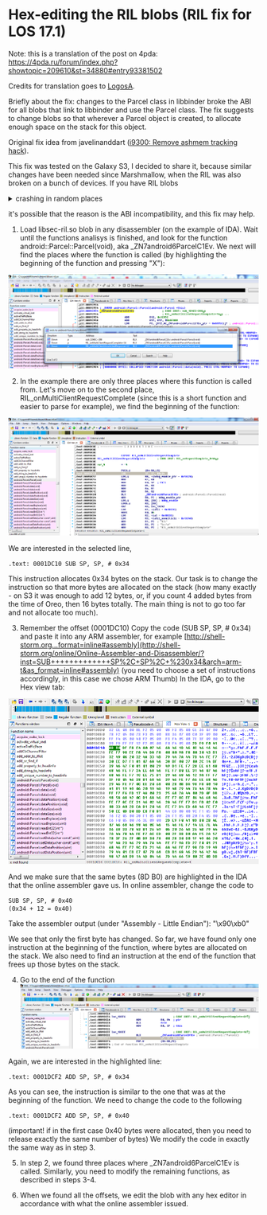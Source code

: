 # Hex-editing the RIL blobs (RIL fix for LOS 17.1)

Note: this is a translation of the post on 4pda: 
https://4pda.ru/forum/index.php?showtopic=209610&st=34880#entry93381502

Credits for translation goes to [LogosA](https://forum.xda-developers.com/member.php?u=5554397).

Briefly about the fix: changes to the Parcel class in libbinder broke the ABI for all blobs that link to libbinder and use the Parcel class.
The fix suggests to change blobs so that wherever a Parcel object is created, to allocate enough space on the stack for this object.

Original fix idea from javelinanddart ([i9300: Remove ashmem tracking hack](https://review.lineageos.org/c/LineageOS/android_device_samsung_i9300/+/167912)).

This fix was tested on the Galaxy S3, I decided to share it, because similar changes have been needed since Marshmallow, when the RIL was also broken on a bunch of devices.
If you have RIL blobs

<details>
  <summary>crashing in random places</summary>
  
  ```shell
01-29 14:17:11.681  2697  2697 I crash_dump32: performing dump of process 2048 (target tid = 2151)
01-29 14:17:11.691  2697  2697 F DEBUG   : *** *** *** *** *** *** *** *** *** *** *** *** *** *** *** ***
01-29 14:17:11.691  2697  2697 F DEBUG   : LineageOS Version: '17.1-20200126-UNOFFICIAL-i9300'
01-29 14:17:11.691  2697  2697 F DEBUG   : Build fingerprint: 'samsung/m0xx/m0:4.3/JSS15J/I9300XXUGMJ9:user/release-keys'
01-29 14:17:11.691  2697  2697 F DEBUG   : Revision: '0'
01-29 14:17:11.691  2697  2697 F DEBUG   : ABI: 'arm'
01-29 14:17:11.693  2697  2697 F DEBUG   : Timestamp: 2020-01-29 14:17:11+0300
01-29 14:17:11.693  2697  2697 F DEBUG   : pid: 2048, tid: 2151, name: rild  >>> /vendor/bin/hw/rild <<<
01-29 14:17:11.693  2697  2697 F DEBUG   : uid: 1001
01-29 14:17:11.693  2697  2697 F DEBUG   : signal 11 (SIGSEGV), code 1 (SEGV_MAPERR), fault addr 0x0
01-29 14:17:11.694  2697  2697 F DEBUG   : Cause: null pointer dereference
01-29 14:17:11.694  2697  2697 F DEBUG   :     r0  4c27213c  r1  00000000  r2  4c27215d  r3  00000000
01-29 14:17:11.694  2697  2697 F DEBUG   :     r4  0000000d  r5  00000000  r6  00000001  r7  00000000
01-29 14:17:11.694  2697  2697 F DEBUG   :     r8  4bc281a8  r9  4bc2a7f0  r10 4bbec93c  r11 0000000b
01-29 14:17:11.694  2697  2697 F DEBUG   :     ip  4ab300a0  sp  4c272188  lr  4ab0ac99  pc  4bb6fc2a
01-29 14:17:11.650  2053  2053 I tombstoned: type=1400 audit(0.0:168): avc: denied { write } for name="tombstones" dev="mmcblk0p12" ino=335874 scontext=u:r:tombstoned:s0 tcontext=u:object_r:system_data_file:s0 tclass=dir permissive=1
01-29 14:17:11.708  2697  2697 F DEBUG   :
01-29 14:17:11.708  2697  2697 F DEBUG   : backtrace:
01-29 14:17:11.708  2697  2697 F DEBUG   :       #00 pc 0002ec2a  /system/vendor/lib/libsec-ril.so (requestScreenState+70)
01-29 14:17:11.708  2697  2697 F DEBUG   :       #01 pc 0002184d  /system/vendor/lib/libsec-ril.so
01-29 14:17:11.708  2697  2697 F DEBUG   :       #02 pc 000a6c97  /apex/com.android.runtime/lib/bionic/libc.so (__pthread_start(void*)+20) (BuildId: eb3836dc9ac2643bb8a03f339fe9c540)
01-29 14:17:11.708  2697  2697 F DEBUG   :       #03 pc 000600e1  /apex/com.android.runtime/lib/bionic/libc.so (__start_thread+30) (BuildId: eb3836dc9ac2643bb8a03f339fe9c540)
  ```
  
  ```shell
  01-29 14:32:40.829  3287  3287 F DEBUG   : *** *** *** *** *** *** *** *** *** *** *** *** *** *** *** ***
01-29 14:32:40.829  3287  3287 F DEBUG   : LineageOS Version: '17.1-20200126-UNOFFICIAL-i9300'
01-29 14:32:40.829  3287  3287 F DEBUG   : Build fingerprint: 'samsung/m0xx/m0:4.3/JSS15J/I9300XXUGMJ9:user/release-keys'
01-29 14:32:40.829  3287  3287 F DEBUG   : Revision: '0'
01-29 14:32:40.829  3287  3287 F DEBUG   : ABI: 'arm'
01-29 14:32:40.832  3287  3287 F DEBUG   : Timestamp: 2020-01-29 14:32:40+0300
01-29 14:32:40.832  3287  3287 F DEBUG   : pid: 3240, tid: 3282, name: rild  >>> /vendor/bin/hw/rild <<<
01-29 14:32:40.832  3287  3287 F DEBUG   : uid: 1001
01-29 14:32:40.832  3287  3287 F DEBUG   : signal 11 (SIGSEGV), code 1 (SEGV_MAPERR), fault addr 0x0
01-29 14:32:40.832  3287  3287 F DEBUG   : Cause: null pointer dereference
01-29 14:32:40.832  3287  3287 F DEBUG   :     r0  05b826b5  r1  05b826b5  r2  00000000  r3  00000000
01-29 14:32:40.832  3287  3287 F DEBUG   :     r4  497b993c  r5  00000000  r6  00000031  r7  00000001
01-29 14:32:40.832  3287  3287 F DEBUG   :     r8  4a1e117c  r9  497f77f0  r10 497b993c  r11 00000000
01-29 14:32:40.832  3287  3287 F DEBUG   :     ip  00000000  sp  4a1e1028  lr  48ca104f  pc  4974646c
01-29 14:32:40.838  3287  3287 F DEBUG   : 
01-29 14:32:40.838  3287  3287 F DEBUG   : backtrace:
01-29 14:32:40.838  3287  3287 F DEBUG   :       #00 pc 0003846c  /system/vendor/lib/libsec-ril.so (checkRildReset+208)
01-29 14:32:40.838  3287  3287 F DEBUG   :       #01 pc 00024f0f  /system/vendor/lib/libsec-ril.so (requestRadioPower+114)
01-29 14:32:40.838  3287  3287 F DEBUG   :       #02 pc 0002184d  /system/vendor/lib/libsec-ril.so
01-29 14:32:40.838  3287  3287 F DEBUG   :       #03 pc 000a6c97  /apex/com.android.runtime/lib/bionic/libc.so (__pthread_start(void*)+20) (BuildId: eb3836dc9ac2643bb8a03f339fe9c540)
01-29 14:32:40.838  3287  3287 F DEBUG   :       #04 pc 000600e1  /apex/com.android.runtime/lib/bionic/libc.so (__start_thread+30) (BuildId: eb3836dc9ac2643bb8a03f339fe9c540)
```
  
</details>

it's possible that the reason is the ABI incompatibility, and this fix may help.

1. Load libsec-ril.so blob in any disassembler (on the example of IDA).
Wait until the functions analisys is finished, and look for the function android::Parcel::Parcel(void), aka _ZN7android6ParcelC1Ev.
We next will find the places where the function is called (by highlighting the beginning of the function and pressing "X"):
 
![](https://github.com/ChronoMonochrome/hacking_the_blobs/raw/master/1.png)

2. In the example there are only three places where this function is called from. Let's move on to the second place, RIL_onMultiClientRequestComplete (since this is a short function and easier to parse for example), we find the beginning of the function:

![](https://github.com/ChronoMonochrome/hacking_the_blobs/raw/master/2.png)
 
We are interested in the selected line,

```assembly
.text: 0001DC10 SUB SP, SP, # 0x34
```

This instruction allocates 0x34 bytes on the stack. Our task is to change the instruction so that more bytes are allocated on the stack (how many exactly - on S3 it was enough to add 12 bytes, or, if you count 4 added bytes from the time of Oreo, then 16 bytes totally. The main thing is not to go too far and not allocate too much).

3. Remember the offset (0001DC10)
Copy the code (SUB SP, SP, # 0x34)
and paste it into any ARM assembler, for example
[http://shell-storm.org…format=inline#assembly](http://shell-storm.org/online/Online-Assembler-and-Disassembler/?inst=SUB+++++++++++++SP%2C+SP%2C+%230x34&arch=arm-t&as_format=inline#assembly)
(you need to choose a set of instructions accordingly, in this case we chose ARM Thumb)
In the IDA, go to the Hex view tab:
 
![](https://github.com/ChronoMonochrome/hacking_the_blobs/raw/master/3.png)

And we make sure that the same bytes (8D B0) are highlighted in the IDA that the online assembler gave us.
In online assembler, change the code to

```assembly
SUB SP, SP, # 0x40
(0x34 + 12 = 0x40)
```

Take the assembler output (under "Assembly - Little Endian"):
"\x90\xb0"

We see that only the first byte has changed. So far, we have found only one instruction at the beginning of the function, where bytes are allocated on the stack.
We also need to find an instruction at the end of the function that frees up those bytes on the stack.

4. Go to the end of the function
![](https://github.com/ChronoMonochrome/hacking_the_blobs/raw/master/4.png)

Again, we are interested in the highlighted line:
```assembly
.text: 0001DCF2 ADD SP, SP, # 0x34
```

As you can see, the instruction is similar to the one that was at the beginning of the function.
We need to change the code to the following

```assembly
.text: 0001DCF2 ADD SP, SP, # 0x40
```

(important! if in the first case 0x40 bytes were allocated, then you need to release exactly the same number of bytes)
We modify the code in exactly the same way as in step 3.

5. In step 2, we found three places where _ZN7android6ParcelC1Ev is called.
Similarly, you need to modify the remaining functions, as described in steps 3-4.

6. When we found all the offsets, we edit the blob with any hex editor in accordance with what the online assembler issued.
